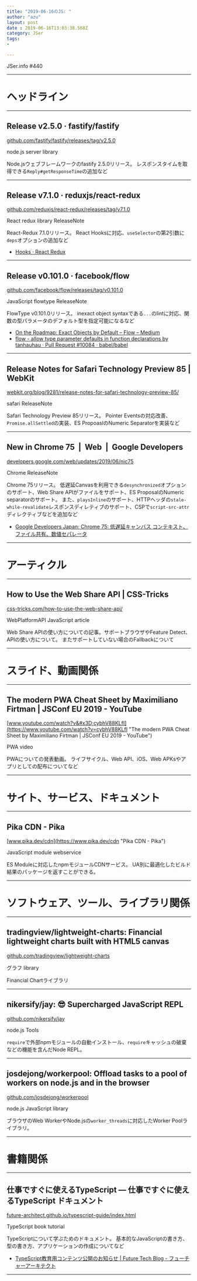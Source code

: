 ```yaml
---
title: "2019-06-16のJS: "
author: "azu"
layout: post
date : 2019-06-16T13:03:38.568Z
category: JSer
tags:
-

---
```


JSer.info #440

----

<h1 class="site-genre">ヘッドライン</h1>

----

## Release v2.5.0 · fastify/fastify
[github.com/fastify/fastify/releases/tag/v2.5.0](https://github.com/fastify/fastify/releases/tag/v2.5.0 "Release v2.5.0 · fastify/fastify")
<p class="jser-tags jser-tag-icon"><span class="jser-tag">node.js</span> <span class="jser-tag">server</span> <span class="jser-tag">library</span></p>

Node.jsウェブフレームワークのfastify 2.5.0リリース。
レスポンスタイムを取得できる`Reply#getResponseTime`の追加など


----

## Release v7.1.0 · reduxjs/react-redux
[github.com/reduxjs/react-redux/releases/tag/v7.1.0](https://github.com/reduxjs/react-redux/releases/tag/v7.1.0 "Release v7.1.0 · reduxjs/react-redux")
<p class="jser-tags jser-tag-icon"><span class="jser-tag">React</span> <span class="jser-tag">redux</span> <span class="jser-tag">library</span> <span class="jser-tag">ReleaseNote</span></p>

React-Redux 7.1.0リリース。
React Hooksに対応、`useSelector`の第2引数に`deps`オプションの追加など

- [Hooks · React Redux](https://react-redux.js.org/next/api/hooks "Hooks · React Redux")

----

## Release v0.101.0 · facebook/flow
[github.com/facebook/flow/releases/tag/v0.101.0](https://github.com/facebook/flow/releases/tag/v0.101.0 "Release v0.101.0 · facebook/flow")
<p class="jser-tags jser-tag-icon"><span class="jser-tag">JavaScript</span> <span class="jser-tag">flowtype</span> <span class="jser-tag">ReleaseNote</span></p>

FlowType v0.101.0リリース。
inexact object syntaxである`...`のlintに対応、関数の型パラメータのデフォルト型を指定可能になるなど

- [On the Roadmap: Exact Objects by Default – Flow – Medium](https://medium.com/flow-type/on-the-roadmap-exact-objects-by-default-16b72933c5cf "On the Roadmap: Exact Objects by Default – Flow – Medium")
- [flow - allow type parameter defaults in function declarations by tanhauhau · Pull Request #10084 · babel/babel](https://github.com/babel/babel/pull/10084 "flow - allow type parameter defaults in function declarations by tanhauhau · Pull Request #10084 · babel/babel")

----

## Release Notes for Safari Technology Preview 85 | WebKit
[webkit.org/blog/9281/release-notes-for-safari-technology-preview-85/](https://webkit.org/blog/9281/release-notes-for-safari-technology-preview-85/ "Release Notes for Safari Technology Preview 85 | WebKit")
<p class="jser-tags jser-tag-icon"><span class="jser-tag">safari</span> <span class="jser-tag">ReleaseNote</span></p>

Safari Technology Preview 85リリース。
Pointer Eventsの対応改善、`Promise.allSettled`の実装、ES PropoaslのNumeric Separatorを実装など


----

## New in Chrome 75  |  Web  |  Google Developers
[developers.google.com/web/updates/2019/06/nic75](https://developers.google.com/web/updates/2019/06/nic75 "New in Chrome 75  |  Web  |  Google Developers")
<p class="jser-tags jser-tag-icon"><span class="jser-tag">Chrome</span> <span class="jser-tag">ReleaseNote</span></p>

Chrome 75リリース。
低遅延Canvasを利用できる`desynchronized`オプションのサポート、Web Share APIがファイルをサポート、ES ProposalのNumeric separatorのサポート。
また、`playsInline`のサポート、HTTPヘッダの`stale-while-revalidate`レスポンスディレティブのサポート、CSPで`script-src-attr`ディレクティブなどを追加など

- [Google Developers Japan: Chrome 75: 低遅延キャンバス コンテキスト、ファイル共有、数値セパレータ](https://developers-jp.googleblog.com/2019/06/chrome-75.html "Google Developers Japan: Chrome 75: 低遅延キャンバス コンテキスト、ファイル共有、数値セパレータ")

----
<h1 class="site-genre">アーティクル</h1>

----

## How to Use the Web Share API | CSS-Tricks
[css-tricks.com/how-to-use-the-web-share-api/](https://css-tricks.com/how-to-use-the-web-share-api/ "How to Use the Web Share API | CSS-Tricks")
<p class="jser-tags jser-tag-icon"><span class="jser-tag">WebPlatformAPI</span> <span class="jser-tag">JavaScript</span> <span class="jser-tag">article</span></p>

Web Share APIの使い方についての記事。サポートブラウザやFeature Detect、APIの使い方について。
またサポートしていない場合のFallbackについて


----
<h1 class="site-genre">スライド、動画関係</h1>

----

## The modern PWA Cheat Sheet by Maximiliano Firtman | JSConf EU 2019 - YouTube
[www.youtube.com/watch?v&#x3D;cybhV88KLfI](https://www.youtube.com/watch?v=cybhV88KLfI "The modern PWA Cheat Sheet by Maximiliano Firtman | JSConf EU 2019 - YouTube")
<p class="jser-tags jser-tag-icon"><span class="jser-tag">PWA</span> <span class="jser-tag">video</span></p>

PWAについての発表動画。
ライフサイクル、Web API、iOS、Web APKsやアプリとしての配布についてなど


----
<h1 class="site-genre">サイト、サービス、ドキュメント</h1>

----

## Pika CDN - Pika
[www.pika.dev/cdn](https://www.pika.dev/cdn "Pika CDN - Pika")
<p class="jser-tags jser-tag-icon"><span class="jser-tag">JavaScript</span> <span class="jser-tag">module</span> <span class="jser-tag">webservice</span></p>

ES Moduleに対応したnpmモジュールCDNサービス。
UA別に最適化したビルド結果のパッケージを返すことができる。


----
<h1 class="site-genre">ソフトウェア、ツール、ライブラリ関係</h1>

----

## tradingview/lightweight-charts: Financial lightweight charts built with HTML5 canvas
[github.com/tradingview/lightweight-charts](https://github.com/tradingview/lightweight-charts "tradingview/lightweight-charts: Financial lightweight charts built with HTML5 canvas")
<p class="jser-tags jser-tag-icon"><span class="jser-tag">グラフ</span> <span class="jser-tag">library</span></p>

Financial Chartライブラリ


----

## nikersify/jay: 😎 Supercharged JavaScript REPL
[github.com/nikersify/jay](https://github.com/nikersify/jay "nikersify/jay: 😎 Supercharged JavaScript REPL")
<p class="jser-tags jser-tag-icon"><span class="jser-tag">node.js</span> <span class="jser-tag">Tools</span></p>

`require`で外部npmモジュールの自動インストール、`require`キャッシュの破棄などの機能を含んだNode REPL。


----

## josdejong/workerpool: Offload tasks to a pool of workers on node.js and in the browser
[github.com/josdejong/workerpool](https://github.com/josdejong/workerpool "josdejong/workerpool: Offload tasks to a pool of workers on node.js and in the browser")
<p class="jser-tags jser-tag-icon"><span class="jser-tag">node.js</span> <span class="jser-tag">JavaScript</span> <span class="jser-tag">library</span></p>

ブラウザのWeb WorkerやNode.jsの`worker_threads`に対応したWorker Poolライブラリ。


----
<h1 class="site-genre">書籍関係</h1>

----

## 仕事ですぐに使えるTypeScript — 仕事ですぐに使えるTypeScript ドキュメント
[future-architect.github.io/typescript-guide/index.html](https://future-architect.github.io/typescript-guide/index.html "仕事ですぐに使えるTypeScript — 仕事ですぐに使えるTypeScript ドキュメント")
<p class="jser-tags jser-tag-icon"><span class="jser-tag">TypeScript</span> <span class="jser-tag">book</span> <span class="jser-tag">tutorial</span></p>

TypeScriptについて学ぶためのドキュメント。
基本的なJavaScriptの書き方、型の書き方、アプリケーションの作成についてなど

- [TypeScript教育用コンテンツ公開のお知らせ | Future Tech Blog - フューチャーアーキテクト](https://future-architect.github.io/articles/20190612/ "TypeScript教育用コンテンツ公開のお知らせ | Future Tech Blog - フューチャーアーキテクト")

----
